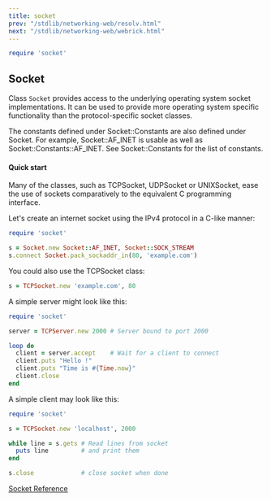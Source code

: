 ```yaml
---
title: socket
prev: "/stdlib/networking-web/resolv.html"
next: "/stdlib/networking-web/webrick.html"
---
```



```ruby
require 'socket'
```

## Socket[](#socket)

Class `Socket` provides access to the underlying operating system socket
implementations. It can be used to provide more operating system
specific functionality than the protocol-specific socket classes.

The constants defined under Socket::Constants are also defined under
Socket. For example, Socket::AF\_INET is usable as well as
Socket::Constants::AF\_INET. See Socket::Constants for the list of
constants.

#### Quick start[](#quick-start)

Many of the classes, such as TCPSocket, UDPSocket or UNIXSocket, ease
the use of sockets comparatively to the equivalent C programming
interface.

Let's create an internet socket using the IPv4 protocol in a C-like
manner:


```ruby
require 'socket'

s = Socket.new Socket::AF_INET, Socket::SOCK_STREAM
s.connect Socket.pack_sockaddr_in(80, 'example.com')
```

You could also use the TCPSocket class:


```ruby
s = TCPSocket.new 'example.com', 80
```

A simple server might look like this:


```ruby
require 'socket'

server = TCPServer.new 2000 # Server bound to port 2000

loop do
  client = server.accept    # Wait for a client to connect
  client.puts "Hello !"
  client.puts "Time is #{Time.now}"
  client.close
end
```

A simple client may look like this:


```ruby
require 'socket'

s = TCPSocket.new 'localhost', 2000

while line = s.gets # Read lines from socket
  puts line         # and print them
end

s.close             # close socket when done
```

<a href='https://ruby-doc.org/stdlib-2.6/libdoc/socket/rdoc/Socket.html'
class='ruby-doc remote' target='_blank'>Socket Reference</a>

